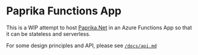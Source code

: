 # Paprika Functions App

This is a WIP attempt to host [Paprika.Net][paprikanet] in an Azure Functions App so that it can be stateless and serverless.

For some design principles and API, please see [`/docs/api.md`][api]

[paprikanet]: https://github.com/stegriff/paprika.net
[api]: /docs/api.md